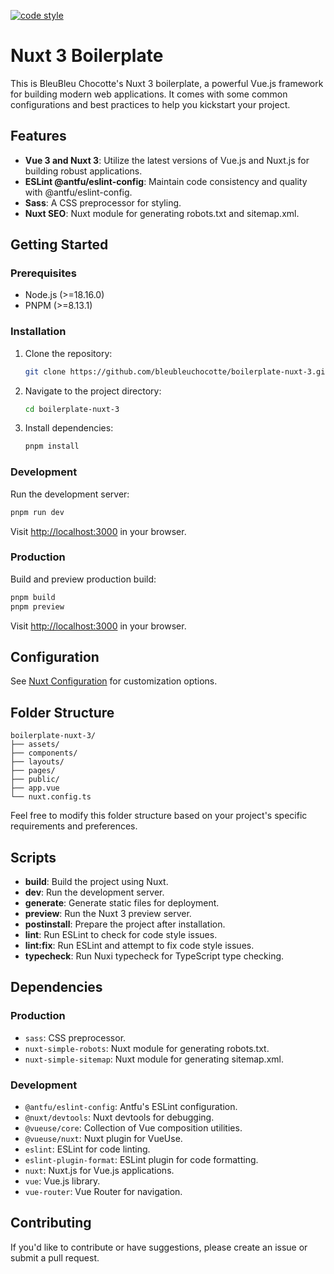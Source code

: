 [![code style](https://antfu.me/badge-code-style.svg)](https://github.com/antfu/eslint-config)

# Nuxt 3 Boilerplate

This is BleuBleu Chocotte's Nuxt 3 boilerplate, a powerful Vue.js framework for building modern web applications. It comes with some common configurations and best practices to help you kickstart your project.

## Features

- **Vue 3 and Nuxt 3**: Utilize the latest versions of Vue.js and Nuxt.js for building robust applications.
- **ESLint @antfu/eslint-config**: Maintain code consistency and quality with @antfu/eslint-config.
- **Sass**: A CSS preprocessor for styling.
- **Nuxt SEO**: Nuxt module for generating robots.txt and sitemap.xml.

## Getting Started

### Prerequisites

- Node.js (>=18.16.0)
- PNPM (>=8.13.1)

### Installation

1. Clone the repository:

   ```bash
   git clone https://github.com/bleubleuchocotte/boilerplate-nuxt-3.git
   ```

2. Navigate to the project directory:

   ```bash
   cd boilerplate-nuxt-3
   ```

3. Install dependencies:

   ```bash
   pnpm install
   ```

### Development

Run the development server:

```bash
pnpm run dev
```

Visit [http://localhost:3000](http://localhost:3000) in your browser.

### Production

Build and preview production build:

```bash
pnpm build
pnpm preview
```

Visit [http://localhost:3000](http://localhost:3000) in your browser.

## Configuration

See [Nuxt Configuration](https://nuxtjs.org/docs/3.x/configuration) for customization options.

## Folder Structure

```plaintext
boilerplate-nuxt-3/
├── assets/
├── components/
├── layouts/
├── pages/
├── public/
├── app.vue
└── nuxt.config.ts
```
Feel free to modify this folder structure based on your project's specific requirements and preferences.

## Scripts

- **build**: Build the project using Nuxt.
- **dev**: Run the development server.
- **generate**: Generate static files for deployment.
- **preview**: Run the Nuxt 3 preview server.
- **postinstall**: Prepare the project after installation.
- **lint**: Run ESLint to check for code style issues.
- **lint:fix**: Run ESLint and attempt to fix code style issues.
- **typecheck**: Run Nuxi typecheck for TypeScript type checking.

## Dependencies

### Production

- `sass`: CSS preprocessor.
- `nuxt-simple-robots`: Nuxt module for generating robots.txt.
- `nuxt-simple-sitemap`: Nuxt module for generating sitemap.xml.

### Development

- `@antfu/eslint-config`: Antfu's ESLint configuration.
- `@nuxt/devtools`: Nuxt devtools for debugging.
- `@vueuse/core`: Collection of Vue composition utilities.
- `@vueuse/nuxt`: Nuxt plugin for VueUse.
- `eslint`: ESLint for code linting.
- `eslint-plugin-format`: ESLint plugin for code formatting.
- `nuxt`: Nuxt.js for Vue.js applications.
- `vue`: Vue.js library.
- `vue-router`: Vue Router for navigation.

## Contributing

If you'd like to contribute or have suggestions, please create an issue or submit a pull request.
